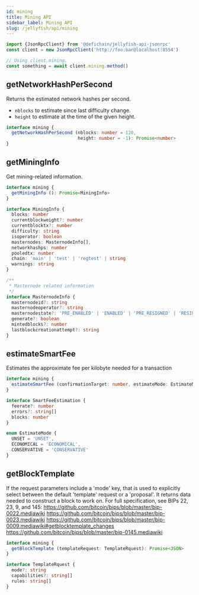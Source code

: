 ```yaml
---
id: mining
title: Mining API
sidebar_label: Mining API
slug: /jellyfish/api/mining
---
```


```js
import {JsonRpcClient} from '@defichain/jellyfish-api-jsonrpc'
const client = new JsonRpcClient('http://foo:bar@localhost:8554')

// Using client.mining.
const something = await client.mining.method()
```


## getNetworkHashPerSecond

Returns the estimated network hashes per second.
- `nblocks` to estimate since last difficulty change.
- `height` to estimate at the time of the given height.

```ts title="client.mining.getNetworkHashPerSecond()"
interface mining {
  getNetworkHashPerSecond (nblocks: number = 120, 
                           height: number = -1): Promise<number>
}
```

## getMiningInfo

Get mining-related information.

```ts title="client.mining.getMiningInfo()"
interface mining {
  getMiningInfo (): Promise<MiningInfo>
}

interface MiningInfo {
  blocks: number
  currentblockweight?: number
  currentblocktx?: number
  difficulty: string
  isoperator: boolean
  masternodes: MasternodeInfo[],
  networkhashps: number
  pooledtx: number
  chain: 'main' | 'test' | 'regtest' | string
  warnings: string
}

/**
 * Masternode related information
 */
interface MasternodeInfo {
  masternodeid?: string
  masternodeoperator?: string
  masternodestate?: 'PRE_ENABLED' | 'ENABLED' | 'PRE_RESIGNED' | 'RESIGNED' | 'PRE_BANNED' | 'BANNED'
  generate?: boolean
  mintedblocks?: number
  lastblockcreationattempt?: string
}
```

## estimateSmartFee

Estimates the approximate fee per kilobyte needed for a transaction

```ts title="client.mining.estimateSmartFee()"
interface mining {
  estimateSmartFee (confirmationTarget: number, estimateMode: EstimateMode = EstimateMode.CONSERVATIVE): Promise<SmartFeeEstimation>
}

interface SmartFeeEstimation {
  feerate?: number
  errors?: string[]
  blocks: number
}

enum EstimateMode {
  UNSET = 'UNSET',
  ECONOMICAL = 'ECONOMICAL',
  CONSERVATIVE = 'CONSERVATIVE'
}
```

## getBlockTemplate

If the request parameters include a 'mode' key, that is used to explicitly select between the default 'template' request or a 'proposal'.
It returns data needed to construct a block to work on.
For full specification, see BIPs 22, 23, 9, and 145:
  https://github.com/bitcoin/bips/blob/master/bip-0022.mediawiki
  https://github.com/bitcoin/bips/blob/master/bip-0023.mediawiki
  https://github.com/bitcoin/bips/blob/master/bip-0009.mediawiki#getblocktemplate_changes
  https://github.com/bitcoin/bips/blob/master/bip-0145.mediawiki

```ts title="client.mining.getBlockTemplate()"
interface mining {
  getBlockTemplate (templateRequest: TemplateRquest): Promise<JSON>
}

interface TemplateRquest {
  mode?: string
  capabilities?: string[]
  rules: string[]
}

```
